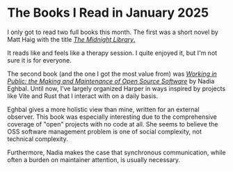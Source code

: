# The Books I Read in January 2025

I only got to read two full books this month. 
The first was a short novel by Matt Haig with the title [_The Midnight Library_.](https://app.thestorygraph.com/books/d9c7ed04-6148-4e01-a118-d96cba16f507)

It reads like and feels like a therapy session.
I quite enjoyed it, but I'm not sure it is for everyone.

The second book (and the one I got the most value from) was [_Working in Public: the Making and Maintenance of Open Source Software_](https://app.thestorygraph.com/books/2505f748-ac12-41fb-a411-0868cbe3694c) by Nadia Eghbal.
Until now, I've largely organized Harper in ways inspired by projects like Vite and Rust that I interact with on a daily basis.

Eghbal gives a more holistic view than mine, written for an external observer.
This book was especially interesting due to the comprehensive coverage of "open" projects with no code at all.
She seems to believe the OSS software management problem is one of social complexity, not technical complexity.

Furthermore, Nadia makes the case that synchronous communication, while often a burden on maintainer attention, is usually necessary.
